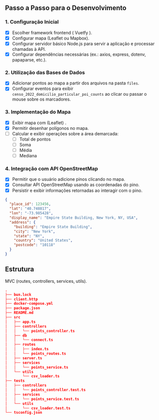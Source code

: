## Passo a Passo para o Desenvolvimento

### 1. Configuração Inicial

- [x] Escolher framework frontend ( Vuetfy ).
- [x] Configurar mapa (Leaflet ou Mapbox).
- [x] Configurar servidor básico Node.js para servir a aplicação e processar chamadas à API.
- [x] Configurar dependências necessárias (ex.: axios, express, dotenv, papaparse, etc.).

### 2. Utilização das Bases de Dados

- [x] Adicionar pontos ao mapa a partir dos arquivos na pasta `files`.
- [x] Configurar eventos para exibir `censo_2022_domicilio_particular_poi_counts` ao clicar ou passar o mouse sobre os marcadores.

### 3. Implementação do Mapa

- [x] Exibir mapa com (Leaflet) .
- [x] Permitir desenhar polígonos no mapa.
- [ ] Calcular e exibir operações sobre a área demarcada:
  - [ ] Total de pontos
  - [ ] Soma
  - [ ] Média
  - [ ] Mediana

### 4. Integração com API OpenStreetMap

- [x] Permitir que o usuário adicione pinos clicando no mapa.
- [x] Consultar API OpenStreetMap usando as coordenadas do pino.
- [x] Persistir e exibir informações retornadas ao interagir com o pino.

```json
{
  "place_id": 123456,
  "lat": "40.748817",
  "lon": "-73.985428",
  "display_name": "Empire State Building, New York, NY, USA",
  "address": {
    "building": "Empire State Building",
    "city": "New York",
    "state": "NY",
    "country": "United States",
    "postcode": "10118"
  }
}
```

## Estrutura

MVC (routes, controllers, services, utils).

```json
.
├── bun.lock
├── client.http
├── docker-compose.yml
├── package.json
├── README.md
├── src
│   ├── app.ts
│   ├── controllers
│   │   └── points_controller.ts
│   ├── db
│   │   └── connect.ts
│   ├── routes
│   │   ├── index.ts
│   │   └── points_routes.ts
│   ├── server.ts
│   ├── services
│   │   └── points_service.ts
│   └── utils
│       └── csv_loader.ts
├── tests
│   ├── controllers
│   │   └── points_controller.test.ts
│   ├── services
│   │   └── points_service.test.ts
│   └── utils
│       └── csv_loader.test.ts
└── tsconfig.json
```
